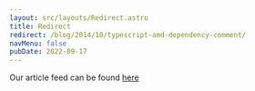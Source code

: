 ```yaml
---
layout: src/layouts/Redirect.astro
title: Redirect
redirect: /blog/2014/10/typescript-amd-dependency-comment/
navMenu: false
pubDate: 2022-09-17
---
```

<div>
Our article feed can be found <a href="/blog/2014/10/typescript-amd-dependency-comment/">here</a>
</div>
